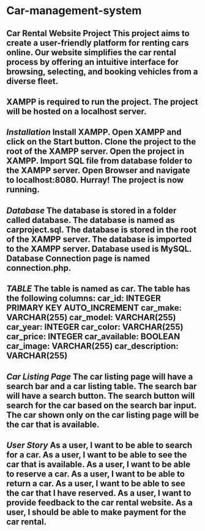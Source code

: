 # Car-management-system
Car Rental Website Project This project aims to create a user-friendly platform for renting cars online. Our website simplifies the car rental process by offering an intuitive interface for browsing, selecting, and booking vehicles from a diverse fleet.
---------------------------------------------------------------------------------------------------------------------------------------------------------------------------------------------------------------------

XAMPP is required to run the project.
The project will be hosted on a localhost server.
---------------------------------------------------------------------------------------------------------------------------------------------------------------------------------------------------------------------

*Installation*
Install XAMPP.
Open XAMPP and click on the Start button.
Clone the project to the root of the XAMPP server.
Open the project in XAMPP.
Import SQL file from database folder to the XAMPP server.
Open Browser and navigate to localhost:8080.
Hurray! The project is now running.
--------------------------------------------------------------------------------------------------------------------------------------------------------------------------------------------------------------------

*Database*
The database is stored in a folder called database.
The database is named as carproject.sql.
The database is stored in the root of the XAMPP server.
The database is imported to the XAMPP server.
Database used is MySQL.
Database Connection page is named connection.php.
--------------------------------------------------------------------------------------------------------------------------------------------------------------------------------------------------------------------


*TABLE*
The table is named as car.
The table has the following columns:
car_id: INTEGER PRIMARY KEY AUTO_INCREMENT
car_make: VARCHAR(255)
car_model: VARCHAR(255)
car_year: INTEGER
car_color: VARCHAR(255)
car_price: INTEGER
car_available: BOOLEAN
car_image: VARCHAR(255)
car_description: VARCHAR(255)
--------------------------------------------------------------------------------------------------------------------------------------------------------------------------------------------------------------------


*Car Listing Page*
The car listing page will have a search bar and a car listing table.
The search bar will have a search button.
The search button will search for the car based on the search bar input.
The car shown only on the car listing page will be the car that is available.
--------------------------------------------------------------------------------------------------------------------------------------------------------------------------------------------------------------------


*User Story*
As a user, I want to be able to search for a car.
As a user, I want to be able to see the car that is available.
As a user, I want to be able to reserve a car.
As a user, I want to be able to return a car.
As a user, I want to be able to see the car that I have reserved.
As a user, I want to provide feedback to the car rental website.
As a user, I should be able to make payment for the car rental.
--------------------------------------------------------------------------------------------------------------------------------------------------------------------------------------------------------------------

